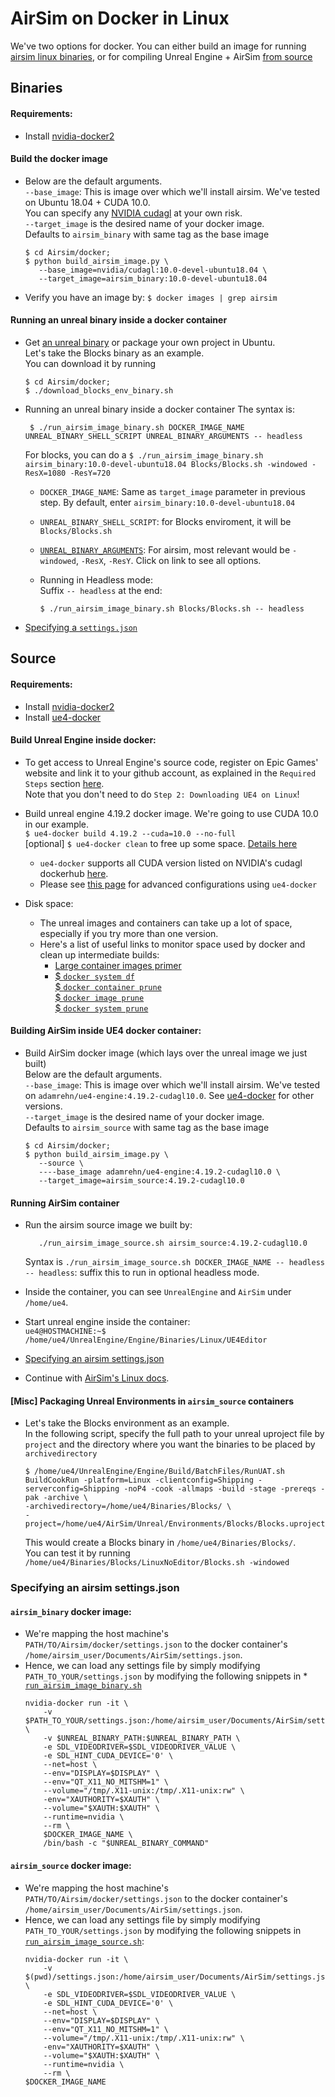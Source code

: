 # AirSim on Docker in Linux
We've two options for docker. You can either build an image for running [airsim linux binaries](#binaries), or for compiling Unreal Engine + AirSim [from source](#source)

## Binaries
#### Requirements:
- Install [nvidia-docker2](https://github.com/NVIDIA/nvidia-docker/wiki/Installation-(version-2.0))

#### Build the docker image
- Below are the default arguments.   
  `--base_image`: This is image over which we'll install airsim. We've tested on Ubuntu 18.04 + CUDA 10.0.  
   You can specify any [NVIDIA cudagl](https://hub.docker.com/r/nvidia/cudagl/) at your own risk.    
   `--target_image` is the desired name of your docker image.    
   Defaults to `airsim_binary` with same tag as the base image
   ```
   $ cd Airsim/docker;
   $ python build_airsim_image.py \
      --base_image=nvidia/cudagl:10.0-devel-ubuntu18.04 \
      --target_image=airsim_binary:10.0-devel-ubuntu18.04
   ```

- Verify you have an image by:
 `$ docker images | grep airsim`   

#### Running an unreal binary inside a docker container 
- Get [an unreal binary](https://github.com/Microsoft/AirSim/releases/tag/v1.2.0Linux) or package your own project in Ubuntu.   
Let's take the Blocks binary as an example.   
You can download it by running
    ```
    $ cd Airsim/docker;
    $ ./download_blocks_env_binary.sh
    ```

- Running an unreal binary inside a docker container 
   The syntax is:
   ```
    $ ./run_airsim_image_binary.sh DOCKER_IMAGE_NAME UNREAL_BINARY_SHELL_SCRIPT UNREAL_BINARY_ARGUMENTS -- headless     
   ```
   For blocks, you can do a `$ ./run_airsim_image_binary.sh airsim_binary:10.0-devel-ubuntu18.04 Blocks/Blocks.sh -windowed -ResX=1080 -ResY=720`

   * `DOCKER_IMAGE_NAME`: Same as `target_image` parameter in previous step. By default, enter `airsim_binary:10.0-devel-ubuntu18.04`   
   * `UNREAL_BINARY_SHELL_SCRIPT`: for Blocks enviroment, it will be `Blocks/Blocks.sh`
   * [`UNREAL_BINARY_ARGUMENTS`](https://docs.unrealengine.com/en-us/Programming/Basics/CommandLineArguments):
      For airsim, most relevant would be `-windowed`, `-ResX`, `-ResY`. Click on link to see all options. 
         
    * Running in Headless mode:    
        Suffix `-- headless` at the end:
        ```
        $ ./run_airsim_image_binary.sh Blocks/Blocks.sh -- headless
        ```
- [Specifying a `settings.json`](https://github.com/Microsoft/AirSim/blob/master/docs/docker_ubuntu.md#airsim_binary-docker-image)

## Source
#### Requirements:
- Install [nvidia-docker2](https://github.com/NVIDIA/nvidia-docker/wiki/Installation-(version-2.0))
- Install [ue4-docker](https://adamrehn.com/docs/ue4-docker/configuration/configuring-linux)

#### Build Unreal Engine inside docker:
 * To get access to Unreal Engine's source code, register on Epic Games' website and link it to your github account, as explained in the `Required Steps` section [here](https://docs.unrealengine.com/en-us/Platforms/Linux/BeginnerLinuxDeveloper/SettingUpAnUnrealWorkflow).    
    Note that you don't need to do `Step 2: Downloading UE4 on Linux`! 

 * Build unreal engine 4.19.2 docker image. We're going to use CUDA 10.0 in our example.    
    `$ ue4-docker build 4.19.2 --cuda=10.0 --no-full`   
    [optional] `$ ue4-docker clean` to free up some space. [Details here](https://adamrehn.com/docs/ue4-docker/commands/clean) 
   - `ue4-docker` supports all CUDA version listed on NVIDIA's cudagl dockerhub [here](https://hub.docker.com/r/nvidia/cudagl/).    
   - Please see [this page](https://adamrehn.com/docs/ue4-docker/building-images/advanced-build-options) for advanced configurations using `ue4-docker`   

 * Disk space:
   - The unreal images and containers can take up a lot of space, especially if you try more than one version.    
   - Here's a list of useful links to monitor space used by docker and clean up intermediate builds:
     * [Large container images primer](https://adamrehn.com/docs/ue4-docker/read-these-first/large-container-images-primer)  
     * [$ `docker system df`](https://docs.docker.com/engine/reference/commandline/system_df/)   
       [$ `docker container prune`](https://docs.docker.com/engine/reference/commandline/container_prune/)   
       [$ `docker image prune`](https://docs.docker.com/engine/reference/commandline/image_prune/)   
       [$ `docker system prune`](https://docs.docker.com/engine/reference/commandline/system_df/)   

#### Building AirSim inside UE4 docker container:
* Build AirSim docker image (which lays over the unreal image we just built)   
  Below are the default arguments.   
  `--base_image`: This is image over which we'll install airsim. We've tested on `adamrehn/ue4-engine:4.19.2-cudagl10.0`. See [ue4-docker](https://adamrehn.com/docs/ue4-docker/building-images/available-container-images) for other versions.     
   `--target_image` is the desired name of your docker image.    
   Defaults to `airsim_source` with same tag as the base image
   ```
   $ cd Airsim/docker;
   $ python build_airsim_image.py \
      --source \
      ----base_image adamrehn/ue4-engine:4.19.2-cudagl10.0 \
      --target_image=airsim_source:4.19.2-cudagl10.0
   ```
#### Running AirSim container
* Run the airsim source image we built by:
   ```
      ./run_airsim_image_source.sh airsim_source:4.19.2-cudagl10.0
   ```
   Syntax is `./run_airsim_image_source.sh DOCKER_IMAGE_NAME -- headless`
   `-- headless`: suffix this to run in optional headless mode. 

* Inside the container, you can see `UnrealEngine` and `AirSim` under `/home/ue4`. 
* Start unreal engine inside the container:   
   `ue4@HOSTMACHINE:~$ /home/ue4/UnrealEngine/Engine/Binaries/Linux/UE4Editor`
* [Specifying an airsim settings.json](https://github.com/Microsoft/AirSim/blob/master/docs/docker_ubuntu.md#airsim_source-docker-image)
* Continue with [AirSim's Linux docs](https://microsoft.github.io/AirSim/docs/build_linux/#build-unreal-environment). 

#### [Misc] Packaging Unreal Environments in `airsim_source` containers
* Let's take the Blocks environment as an example.    
    In the following script, specify the full path to your unreal uproject file by `project` and the directory where you want the binaries to be placed by `archivedirectory` 
    ```
    $ /home/ue4/UnrealEngine/Engine/Build/BatchFiles/RunUAT.sh BuildCookRun -platform=Linux -clientconfig=Shipping -serverconfig=Shipping -noP4 -cook -allmaps -build -stage -prereqs -pak -archive \
    -archivedirectory=/home/ue4/Binaries/Blocks/ \
    -project=/home/ue4/AirSim/Unreal/Environments/Blocks/Blocks.uproject
    ```

    This would create a Blocks binary in `/home/ue4/Binaries/Blocks/`.   
    You can test it by running `/home/ue4/Binaries/Blocks/LinuxNoEditor/Blocks.sh -windowed`   

### Specifying an airsim settings.json
  #### `airsim_binary` docker image:
  - We're mapping the host machine's `PATH/TO/Airsim/docker/settings.json` to the docker container's `/home/airsim_user/Documents/AirSim/settings.json`.    
  - Hence, we can load any settings file by simply modifying `PATH_TO_YOUR/settings.json` by modifying the following snippets in * [`run_airsim_image_binary.sh`](https://github.com/Microsoft/AirSim/blob/master/docker/run_airsim_image_binary.sh)
      ```
      nvidia-docker run -it \
          -v $PATH_TO_YOUR/settings.json:/home/airsim_user/Documents/AirSim/settings.json \
          -v $UNREAL_BINARY_PATH:$UNREAL_BINARY_PATH \
          -e SDL_VIDEODRIVER=$SDL_VIDEODRIVER_VALUE \
          -e SDL_HINT_CUDA_DEVICE='0' \
          --net=host \
          --env="DISPLAY=$DISPLAY" \
          --env="QT_X11_NO_MITSHM=1" \
          --volume="/tmp/.X11-unix:/tmp/.X11-unix:rw" \
          -env="XAUTHORITY=$XAUTH" \
          --volume="$XAUTH:$XAUTH" \
          --runtime=nvidia \
          --rm \
          $DOCKER_IMAGE_NAME \
          /bin/bash -c "$UNREAL_BINARY_COMMAND"
      ```
  ####  `airsim_source` docker image:

  * We're mapping the host machine's `PATH/TO/Airsim/docker/settings.json` to the docker container's `/home/airsim_user/Documents/AirSim/settings.json`.    
  * Hence, we can load any settings file by simply modifying `PATH_TO_YOUR/settings.json` by modifying the following snippets in [`run_airsim_image_source.sh`](https://github.com/Microsoft/AirSim/blob/master/docker/run_airsim_image_source.sh):
    ```
    nvidia-docker run -it \
        -v $(pwd)/settings.json:/home/airsim_user/Documents/AirSim/settings.json \
        -e SDL_VIDEODRIVER=$SDL_VIDEODRIVER_VALUE \
        -e SDL_HINT_CUDA_DEVICE='0' \
        --net=host \
        --env="DISPLAY=$DISPLAY" \
        --env="QT_X11_NO_MITSHM=1" \
        --volume="/tmp/.X11-unix:/tmp/.X11-unix:rw" \
        -env="XAUTHORITY=$XAUTH" \
        --volume="$XAUTH:$XAUTH" \
        --runtime=nvidia \
        --rm \
    $DOCKER_IMAGE_NAME
    ```
